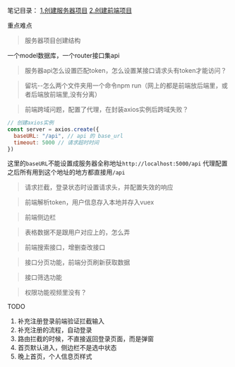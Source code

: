 笔记目录：
[1.创建服务器项目](https://app.yinxiang.com/shard/s11/nl/18783918/ade5efc8-3202-4ef2-a4d3-83d6397a059d)
[2.创建前端项目](https://app.yinxiang.com/shard/s11/nl/18783918/84a7aec9-8c50-43ba-bfc4-dde6fc6a6a63)

重点难点
> 服务器项目创建结构

一个model数据库，一个router接口集api

> 服务器api怎么设置匹配token，怎么设置某接口请求头有token才能访问？

> 留坑--怎么两个文件夹用一个命令npm run（网上的都是前端放后端里，或者后端放前端里,没有分离）

> 前端跨域问题，配置了代理，在封装axios实例后跨域失败？
```js
// 创建axios实例
const server = axios.create({
  baseURL: "/api", // api 的 base_url
  timeout: 5000 // 请求超时时间
})
```
这里的`baseURL`不能设置成服务器全称地址`http://localhost:5000/api`
代理配置之后所有用到这个地址的地方都直接用`/api`

> 请求拦截，登录状态时设置请求头，并配置失效的响应

> 前端解析token，用户信息存入本地并存入vuex

> 前端侧边栏

> 表格数据不是跟用户对应上的，怎么弄

> 前端搜索接口，增删查改接口

> 接口分页功能，前端分页刷新获取数据

> 接口筛选功能

> 权限功能视频里没有？

TODO

1. 补充注册登录前端验证拦截输入
2. 补充注册的流程，自动登录
3. 路由拦截的时候，不直接返回登录页面，而是弹窗
4. 首页默认进入，侧边栏不是选中状态
5. 晚上首页，个人信息页样式
